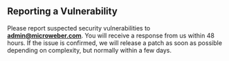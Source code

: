 ## Reporting a Vulnerability

Please report suspected security vulnerabilities to
**[admin@microweber.com](mailto:admin@microweber.com)**. You will receive a response from
us within 48 hours. If the issue is confirmed, we will release a patch as soon
as possible depending on complexity, but normally within a few days.